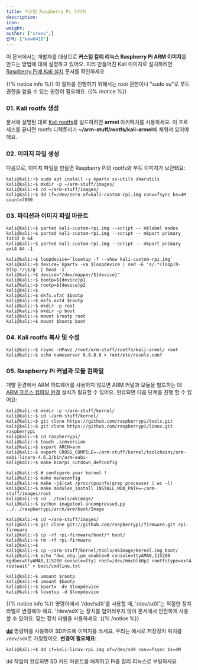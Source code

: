 ```yaml
---
title: 커스텀 Raspberry Pi 이미지
description:
icon:
weight:
author: ["steev",]
번역: ["kmw0410"]
---
```


이 문서에서는 개발자를 대상으로 **커스텀 칼리 리눅스 Raspberry Pi ARM 이미지**를 만드는 방법에 대해 설명하고 있어요. 미리 만들어진 Kali 이미지로 설치하려면 [Raspberry Pi에 Kali 설치](/docs/arm/raspberry-pi/) 문서를 확인하세요

{{% notice info %}}
이 절차를 진행하기 위해서는 root 권한이나 "sudo su"로 루트 권한을 얻을 수 있는 권한이 필요해요.
{{% /notice %}}

### 01. Kali rootfs 생성

문서에 설명된 대로 [Kali rootfs](/docs/development/kali-linux-arm-chroot/)를 빌드하려면 **armel** 아키텍처를 사용하세요. 이 프로세스를 끝나면 rootfs 디렉토리가 **~/arm-stuff/rootfs/kali-armel**에 채워져 있어야 해요.

### 02. 이미지 파일 생성

다음으로, 이미지 파일을 만들면 Raspberry Pi의 rootfs와 부트 이미지가 보관돼요:

```console
kali@kali:~$ sudo apt install -y kpartx xz-utils sharutils
kali@kali:~$ mkdir -p ~/arm-stuff/images/
kali@kali:~$ cd ~/arm-stuff/images/
kali@kali:~$ dd if=/dev/zero of=kali-custom-rpi.img conv=fsync bs=4M count=7000
```

### 03. 파티션과 이미지 파일 마운트

```console
kali@kali:~$ parted kali-custom-rpi.img --script -- mklabel msdos
kali@kali:~$ parted kali-custom-rpi.img --script -- mkpart primary fat32 0 64
kali@kali:~$ parted kali-custom-rpi.img --script -- mkpart primary ext4 64 -1
```

```console
kali@kali:~$ loopdevice=`losetup -f --show kali-custom-rpi.img`
kali@kali:~$ device=`kpartx -va $loopdevice | sed -E 's/.*(loop[0-9])p.*/\1/g' | head -1`
kali@kali:~$ device="/dev/mapper/${device}"
kali@kali:~$ bootp=${device}p1
kali@kali:~$ rootp=${device}p2
kali@kali:~$
kali@kali:~$ mkfs.vfat $bootp
kali@kali:~$ mkfs.ext4 $rootp
kali@kali:~$ mkdir -p root
kali@kali:~$ mkdir -p boot
kali@kali:~$ mount $rootp root
kali@kali:~$ mount $bootp boot
```

### 04. Kali rootfs 복사 및 수정

```console
kali@kali:~$ rsync -HPavz /root/arm-stuff/rootfs/kali-armel/ root
kali@kali:~$ echo nameserver 8.8.8.8 > root/etc/resolv.conf
```

### 05. Raspberry Pi 커널과 모듈 컴파일

개발 환경에서 ARM 하드웨어를 사용하지 않으면 ARM 커널과 모듈을 빌드하는 데 [ARM 크로스 컴파일 환경](/docs/development/arm-cross-compilation-environment/) 설치가 필요할 수 있어요. 완료되면 다음 단계를 진행 할 수 있어요:

```console
kali@kali:~$ mkdir -p ~/arm-stuff/kernel/
kali@kali:~$ cd ~/arm-stuff/kernel/
kali@kali:~$ git clone https://github.com/raspberrypi/tools.git
kali@kali:~$ git clone https://github.com/raspberrypi/linux.git raspberrypi
kali@kali:~$ cd raspberrypi/
kali@kali:~$ touch .scmversion
kali@kali:~$ export ARCH=arm
kali@kali:~$ export CROSS_COMPILE=~/arm-stuff/kernel/toolchains/arm-eabi-linaro-4.6.2/bin/arm-eabi-
kali@kali:~$ make bcmrpi_cutdown_defconfig

kali@kali:~$ # configure your kernel !
kali@kali:~$ make menuconfig
kali@kali:~$ make -j$(cat /proc/cpuinfo|grep processor | wc -l)
kali@kali:~$ make modules_install INSTALL_MOD_PATH=~/arm-stuff/images/root
kali@kali:~$ cd ../tools/mkimage/
kali@kali:~$ python imagetool-uncompressed.py ../../raspberrypi/arch/arm/boot/Image
```

```console
kali@kali:~$ cd ~/arm-stuff/images/
kali@kali:~$ git clone git://github.com/raspberrypi/firmware.git rpi-firmware
kali@kali:~$ cp -rf rpi-firmware/boot/* boot/
kali@kali:~$ rm -rf rpi-firmware
kali@kali:~$
kali@kali:~$ cp ~/arm-stuff/kernel/tools/mkimage/kernel.img boot/
kali@kali:~$ echo "dwc_otg.lpm_enable=0 console=ttyAMA0,115200 kgdboc=ttyAMA0,115200 console=tty1 root=/dev/mmcblk0p2 rootfstype=ext4 rootwait" > boot/cmdline.txt
```

```console
kali@kali:~$ umount $rootp
kali@kali:~$ umount $bootp
kali@kali:~$ kpartx -dv $loopdevice
kali@kali:~$ losetup -d $loopdevice
```

{{% notice info %}}
명령어에서 '/dev/sdX'를 사용할 때, '/dev/sdX'는 적절한 장치 라벨로 변경해야 해요. '/dev/sdX'는 장치를 덮어씌우지 않아 문서에서 안전하게 사용할 수 있어요. 맞는 장치 라벨을 사용하세요.
{{% /notice %}}

**[dd](https://manpages.debian.org/testing/coreutils/dd.1.en.html)** 명령어를 사용하여 SD카드에 이미지를 쓰세요. 우리는 예시로 저장장치 위치를 `/dev/sdX`로 가정했어요. **변경이 필요해요**:

```console
kali@kali:~$ dd if=kali-linux-rpi.img of=/dev/sdX conv=fsync bs=4M
```

dd 작업이 완료되면 SD 카드 마운트를 해제하고 Pi를 칼리 리눅스로 부팅하세요
